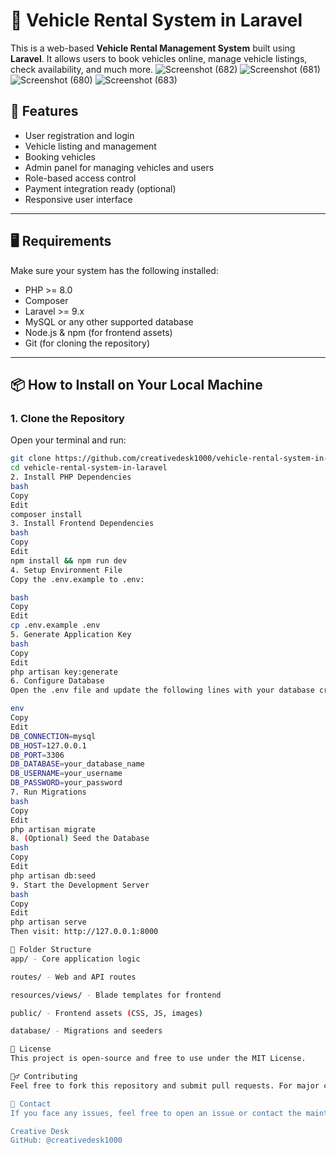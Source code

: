 # 🚗 Vehicle Rental System in Laravel

This is a web-based **Vehicle Rental Management System** built using **Laravel**. It allows users to book vehicles online, manage vehicle listings, check availability, and much more.
![Screenshot (682)](https://github.com/user-attachments/assets/af636dcc-1db3-49c8-87cc-2e5ef92f4212)
![Screenshot (681)](https://github.com/user-attachments/assets/a8dcb7f1-e44e-49b8-beb5-1101db6237c6)
![Screenshot (680)](https://github.com/user-attachments/assets/f1f0cfae-7118-4fd2-943d-723824e5b33c)
![Screenshot (683)](https://github.com/user-attachments/assets/91006a48-2259-4bf8-868e-caa0f05f38b4)

## 🔗 Features

- User registration and login
- Vehicle listing and management
- Booking vehicles
- Admin panel for managing vehicles and users
- Role-based access control
- Payment integration ready (optional)
- Responsive user interface

---

## 🖥️ Requirements

Make sure your system has the following installed:

- PHP >= 8.0
- Composer
- Laravel >= 9.x
- MySQL or any other supported database
- Node.js & npm (for frontend assets)
- Git (for cloning the repository)

---

## 📦 How to Install on Your Local Machine

### 1. Clone the Repository

Open your terminal and run:

```bash
git clone https://github.com/creativedesk1000/vehicle-rental-system-in-laravel.git
cd vehicle-rental-system-in-laravel
2. Install PHP Dependencies
bash
Copy
Edit
composer install
3. Install Frontend Dependencies
bash
Copy
Edit
npm install && npm run dev
4. Setup Environment File
Copy the .env.example to .env:

bash
Copy
Edit
cp .env.example .env
5. Generate Application Key
bash
Copy
Edit
php artisan key:generate
6. Configure Database
Open the .env file and update the following lines with your database credentials:

env
Copy
Edit
DB_CONNECTION=mysql
DB_HOST=127.0.0.1
DB_PORT=3306
DB_DATABASE=your_database_name
DB_USERNAME=your_username
DB_PASSWORD=your_password
7. Run Migrations
bash
Copy
Edit
php artisan migrate
8. (Optional) Seed the Database
bash
Copy
Edit
php artisan db:seed
9. Start the Development Server
bash
Copy
Edit
php artisan serve
Then visit: http://127.0.0.1:8000

📁 Folder Structure
app/ - Core application logic

routes/ - Web and API routes

resources/views/ - Blade templates for frontend

public/ - Frontend assets (CSS, JS, images)

database/ - Migrations and seeders

📄 License
This project is open-source and free to use under the MIT License.

🙋‍♂️ Contributing
Feel free to fork this repository and submit pull requests. For major changes, please open an issue first to discuss what you'd like to change.

📧 Contact
If you face any issues, feel free to open an issue or contact the maintainer:

Creative Desk
GitHub: @creativedesk1000


